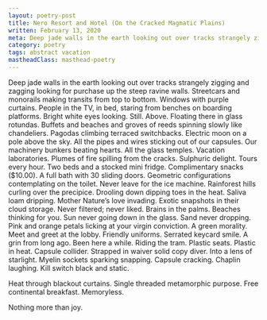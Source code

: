 ```yaml
---
layout: poetry-post
title: Nero Resort and Hotel (On the Cracked Magmatic Plains)
written: February 13, 2020
meta: Deep jade walls in the earth looking out over tracks strangely zigging and zagging looking for purchase up the steep ravine walls.
category: poetry
tags: abstract vacation
mastheadClass: masthead-poetry
---
```


Deep jade walls in the earth looking out over tracks strangely zigging and zagging looking for purchase up the steep ravine walls. Streetcars and monorails making transits from top to bottom. Windows with purple curtains. People in the TV, in bed, staring from benches on boarding platforms. Bright white eyes looking. Still. Above. Floating there in glass rotundas. Buffets and beaches and groves of reeds spinning slowly like chandeliers. Pagodas climbing terraced switchbacks. Electric moon on a pole above the sky. All the pipes and wires sticking out of our capsules. Our machinery bunkers beating hearts. All the glass temples. Vacation laboratories. Plumes of fire spilling from the cracks. Sulphuric delight. Tours every hour. Two beds and a stocked mini fridge. Complimentary snacks ($10.00). A full bath with 30 sliding doors. Geometric configurations contemplating on the toilet. Never leave for the ice machine. Rainforest hills curling over the precipice. Drooling down dipping toes in the heat. Saliva loam dripping. Mother Nature’s love invading. Exotic snapshots in their cloud storage. Never filtered; never liked. Brains in the palms. Beaches thinking for you. Sun never going down in the glass. Sand never dropping. Pink and orange petals licking at your virgin conviction. A green morality. Meet and greet at the lobby. Friendly uniforms. Serrated keycard smile. A grin from long ago. Been here a while. Riding the tram. Plastic seats. Plastic in heat. Capsule collider. Strapped in waiver solid copy diver. Into a lens of starlight. Myelin sockets sparking snapping. Capsule cracking. Chaplin laughing. Kill switch black and static.

Heat through blackout curtains. Single threaded metamorphic purpose. Free continental breakfast. Memoryless.

Nothing more than joy.
